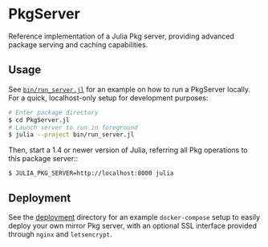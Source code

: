 # PkgServer

Reference implementation of a Julia Pkg server, providing advanced package serving and caching capabilities.

## Usage

See [`bin/run_server.jl`](bin/run_server.jl) for an example on how to run a PkgServer locally.  For a quick, localhost-only setup for development purposes:
```bash
# Enter package directory
$ cd PkgServer.jl
# Launch server to run in foreground
$ julia --project bin/run_server.jl
```

Then, start a 1.4 or newer version of Julia, referring all Pkg operations to this package server::
```
$ JULIA_PKG_SERVER=http://localhost:8000 julia
```

## Deployment

See the [deployment](deployment) directory for an example `docker-compose` setup to easily deploy your own mirror Pkg server, with an optional SSL interface provided through `nginx` and `letsencrypt`.
